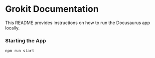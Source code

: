 # Grokit Documentation

This README provides instructions on how to run the Docusaurus app locally.

### Starting the App

`npm run start`

